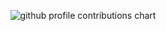 <p align="center" >
	<picture>
	  <source media="(prefers-color-scheme: dark)"  srcset="https://raw.githubusercontent.com/sabsarawut/sabsarawut/output-3d-contrib/night.svg" />
	  <source media="(prefers-color-scheme: light)" srcset="https://raw.githubusercontent.com/sabsarawut/sabsarawut/output-3d-contrib/day.svg" />
	  <img alt="github profile contributions chart"    src="https://raw.githubusercontent.com/sabsarawut/sabsarawut/output-3d-contrib/day.svg" />
	</picture>
</p>
